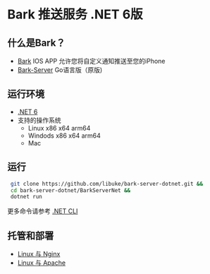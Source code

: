 # Bark 推送服务 .NET 6版
## 什么是Bark？
- [Bark](https://github.com/Finb/Bark) IOS APP 允许您将自定义通知推送至您的iPhone
- [Bark-Server](https://github.com/Finb/bark-server) Go语言版（原版)
## 运行环境
- [.NET 6](https://dotnet.microsoft.com/download)
- 支持的操作系统
  - Linux x86 x64 arm64
  - Windods x86 x64 arm64
  - Mac
## 运行
 ```sh 
  git clone https://github.com/libuke/bark-server-dotnet.git &&
  cd bark-server-dotnet/BarkServerNet &&
  dotnet run
```
更多命令请参考 [.NET CLI](https://docs.microsoft.com/zh-cn/dotnet/core/tools/)
## 托管和部署
- [Linux 与 Nginx](https://docs.microsoft.com/zh-cn/aspnet/core/host-and-deploy/linux-nginx?view=aspnetcore-5.0)
- [Linux 与 Apache](https://docs.microsoft.com/zh-cn/aspnet/core/host-and-deploy/linux-apache?view=aspnetcore-5.0)

